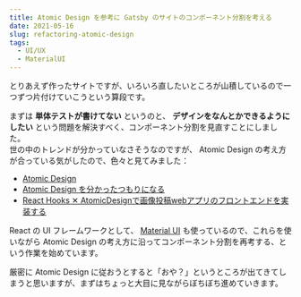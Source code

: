 ```yaml
---
title: Atomic Design を参考に Gatsby のサイトのコンポーネント分割を考える
date: 2021-05-16
slug: refactoring-atomic-design
tags:
  - UI/UX
  - MaterialUI
---
```

とりあえず作ったサイトですが、いろいろ直したいところが山積しているので一つずつ片付けていこうという算段です。  
  
まずは **単体テストが書けてない** というのと、 **デザインをなんとかできるようにしたい** という問題を解決すべく、コンポーネント分割を見直すことにしました。  
世の中のトレンドが分かっていなさそうなのですが、 Atomic Design の考え方が合っている気がしたので、色々と見てみました：

-   [Atomic Design](https://atomicdesign.bradfrost.com/)
-   [Atomic Design を分かったつもりになる](https://design.dena.com/design/atomic-design-%E3%82%92%E5%88%86%E3%81%8B%E3%81%A3%E3%81%9F%E3%81%A4%E3%82%82%E3%82%8A%E3%81%AB%E3%81%AA%E3%82%8B)
-   [React Hooks ✕ AtomicDesignで画像投稿webアプリのフロントエンドを実装する](https://qiita.com/stranger1989/items/74b23062fa25e975af94)

React の UI フレームワークとして、 [Material UI](https://material-ui.com/) も使っているので、これらを使いながら Atomic Design の考え方に沿ってコンポーネント分割を再考する、という作業を始めています。  
  
厳密に Atomic Design に従おうとすると「おや？」というところが出てきてしまうと思いますが、まずはちょっと大目に見ながらぼちぼち進めていきます。